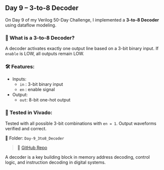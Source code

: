 ## Day 9 – 3-to-8 Decoder

On Day 9 of my Verilog 50-Day Challenge, I implemented a **3-to-8 Decoder** using dataflow modeling.

### 🧠 What is a 3-to-8 Decoder?
A decoder activates exactly one output line based on a 3-bit binary input. If `enable` is LOW, all outputs remain LOW.

### 🛠️ Features:
- Inputs:
  - `in` : 3-bit binary input
  - `en` : enable signal
- Output:
  - `out`: 8-bit one-hot output

### 🔬 Tested in Vivado:
Tested with all possible 3-bit combinations with `en = 1`. Output waveforms verified and correct.

📁 Folder: `Day-9_3to8_Decoder`
> 🔗 [GitHub Repo](https://github.com/dedeep-vlsi-fe-engg/verilog-50day-challenge.git)

A decoder is a key building block in memory address decoding, control logic, and instruction decoding in digital systems.
